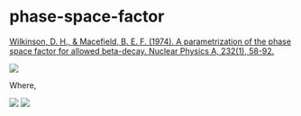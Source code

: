 # phase-space-factor

[Wilkinson, D. H., & Macefield, B. E. F. (1974). A parametrization of the phase space factor for allowed beta-decay. Nuclear Physics A, 232(1), 58-92.](https://doi.org/10.1016/0375-9474(74)90645-9)

<img src="https://render.githubusercontent.com/render/math?math=f = e^{\sum_{n=0}^{3}A_{n}(lnE_{0})^{n}}f_{Z=0}">

Where,

<img src="https://render.githubusercontent.com/render/math?math=f_{Z=0}=\frac{1}{60}(2W_{0}^{4}-9W_{0}^{2}-8)\sqrt{W_{0}^{2}-1}%2B\frac{1}{4}W_{0}ln(W_{0}%2B\sqrt{W_{0}^{2}-1})">


<img src="https://render.githubusercontent.com/render/math?math=W_{0}=E_{0}/0.510998918%2B1 (MeV)">

